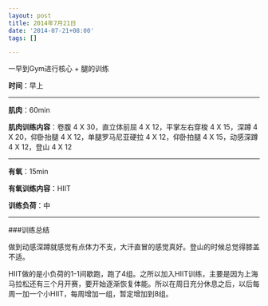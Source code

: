 ```yaml
---
layout: post
title: 2014年7月21日
date: '2014-07-21+08:00'
tags: [] 

---
```

一早到Gym进行核心 + 腿的训练

**时间**：早上

---

**肌肉**：60min

**肌肉训练内容**：卷腹 4 X 30，直立体前屈 4 X 12，平掌左右穿梭 4 X 15，深蹲 4 X 20，仰卧抬腿 4 X 12，单腿罗马尼亚硬拉 4 X 12，仰卧拍腿 4 X 15，动感深蹲 4 X 12，登山 4 X 12

---

**有氧**：15min

**有氧训练内容**：HIIT

**训练负荷**：中

---

###训练总结

做到动感深蹲就感觉有点体力不支，大汗直冒的感觉真好。登山的时候总觉得膝盖不适。

HIIT做的是小负荷的1-1间歇跑，跑了4组。之所以加入HIIT训练，主要是因为上海马拉松还有三个月开赛，要开始逐渐恢复体能。所以在周日充分休息之后，以后每周一加一个小HIIT，每周增加一组，暂定增加到8组。
